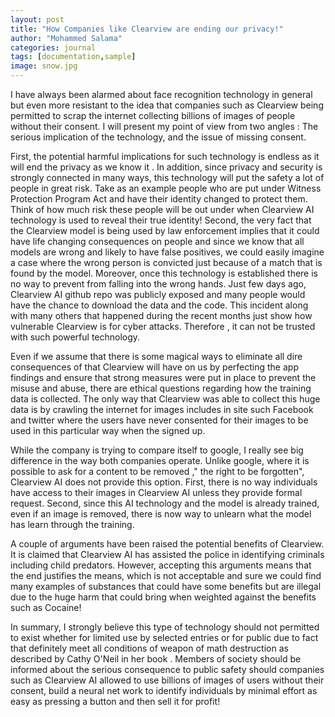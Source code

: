```yaml
---
layout: post
title: "How Companies like Clearview are ending our privacy!"
author: "Mohammed Salama"
categories: journal
tags: [documentation,sample]
image: snow.jpg
---
```

I have always been alarmed about face recognition technology in general but  even more resistant to the idea that companies such as Clearview being permitted to scrap the internet collecting billions of images of people without their consent. I will present my point of view from two angles : The serious implication of the technology, and the issue of missing consent.

First, the potential harmful implications for such technology is endless as it will end the privacy as we know it . In addition, since privacy and security is strongly connected in many ways, this technology will put the safety a lot of people in great risk. Take as an example people who are put under Witness Protection Program Act and have their identity changed to protect them.  Think of how much risk these people will be out under when Clearview AI technology is used to reveal their true identity!  Second, the  very fact that the Clearview model is being used by law enforcement implies that it could have life changing consequences on people and since we know that all models are wrong and likely to have false positives,  we could easily imagine a case where the wrong person is convicted just because of a match that is found by the model. Moreover, once this technology is established there is no way to prevent from falling into the wrong hands. Just few days ago, Clearview AI github repo was publicly exposed and many people would have the chance to download the data and the code. This incident along with many others that happened during the recent months just show how vulnerable Clearview is for cyber attacks. Therefore , it can not be trusted with such powerful technology. 

Even if we assume that there is some magical ways to eliminate all  dire consequences of that Clearview will have on us by perfecting the app findings and ensure that strong measures were put  in place to prevent the misuse and abuse, there are ethical questions regarding how the training data is collected. The only way that Clearview was able to collect this huge data is by crawling the internet for images includes in site such Facebook and twitter where the users have never consented for their images to be used in this particular way when the signed up.

While the company is trying to compare itself to google, I really see big difference in the way both companies operate. Unlike google, where it is possible to ask for a content to be removed ," the right to be forgotten",  Clearview AI does not provide this option. First, there is no way individuals have access to their images in Clearview AI unless they provide formal request. Second, since this AI technology and the model is already trained, even if an image is removed, there is now way to unlearn what the model has learn through the training.

A couple of arguments have been raised the potential benefits of Clearview. It is claimed that Clearview AI has assisted the police in identifying criminals including child predators. However, accepting this arguments means that the end justifies the means, which is not acceptable and sure we could find many examples of substances that could have some benefits but are illegal due to the huge harm that could bring when weighted against the benefits  such as Cocaine!

In summary, I strongly believe this type of technology should not permitted to exist whether for limited use by selected entries or for public due to fact that definitely meet all conditions of weapon of math destruction as described by Cathy O'Neil in her book . Members of society should be informed about the serious consequence to public safety should companies such as Clearview AI allowed to use billions of images of users without their consent, build a neural net work to identify individuals by minimal effort as easy as pressing a button and then sell it for profit!

 